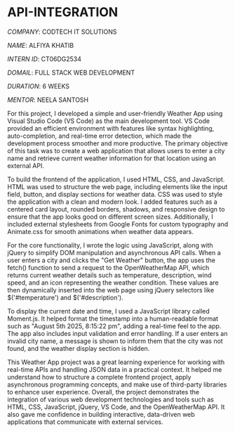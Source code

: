 # API-INTEGRATION

*COMPANY*: CODTECH IT SOLUTIONS

*NAME*: ALFIYA KHATIB

*INTERN ID*: CT06DG2534

*DOMAIL*: FULL STACK WEB DEVELOPMENT

*DURATION*: 6 WEEKS

*MENTOR*: NEELA SANTOSH

For this project, I developed a simple and user-friendly Weather App using Visual Studio Code (VS Code) as the main development tool. VS Code provided an efficient environment with features like syntax highlighting, auto-completion, and real-time error detection, which made the development process smoother and more productive. The primary objective of this task was to create a web application that allows users to enter a city name and retrieve current weather information for that location using an external API.

To build the frontend of the application, I used HTML, CSS, and JavaScript. HTML was used to structure the web page, including elements like the input field, button, and display sections for weather data. CSS was used to style the application with a clean and modern look. I added features such as a centered card layout, rounded borders, shadows, and responsive design to ensure that the app looks good on different screen sizes. Additionally, I included external stylesheets from Google Fonts for custom typography and Animate.css for smooth animations when weather data appears.

For the core functionality, I wrote the logic using JavaScript, along with jQuery to simplify DOM manipulation and asynchronous API calls. When a user enters a city and clicks the "Get Weather" button, the app uses the fetch() function to send a request to the OpenWeatherMap API, which returns current weather details such as temperature, description, wind speed, and an icon representing the weather condition. These values are then dynamically inserted into the web page using jQuery selectors like $('#temperature') and $('#description').

To display the current date and time, I used a JavaScript library called Moment.js. It helped format the timestamp into a human-readable format such as "August 5th 2025, 8:15:22 pm", adding a real-time feel to the app. The app also includes input validation and error handling. If a user enters an invalid city name, a message is shown to inform them that the city was not found, and the weather display section is hidden.

This Weather App project was a great learning experience for working with real-time APIs and handling JSON data in a practical context. It helped me understand how to structure a complete frontend project, apply asynchronous programming concepts, and make use of third-party libraries to enhance user experience. Overall, the project demonstrates the integration of various web development technologies and tools such as HTML, CSS, JavaScript, jQuery, VS Code, and the OpenWeatherMap API. It also gave me confidence in building interactive, data-driven web applications that communicate with external services.
